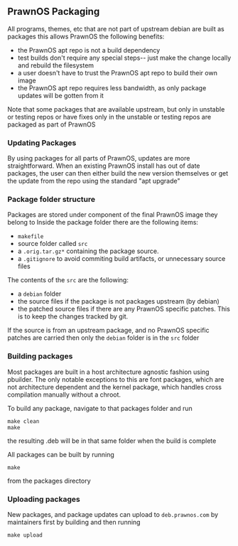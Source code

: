 ## PrawnOS Packaging

All programs, themes, etc that are not part of upstream debian are built as packages
this allows PrawnOS the following benefits:
- the PrawnOS apt repo is not a build dependency
- test builds don't require any special steps-- just make the change locally and rebuild the filesystem
- a user doesn't have to trust the PrawnOS apt repo to build their own image
- the PrawnOS apt repo requires less bandwidth, as only package updates will be gotten from it

Note that some packages that are available upstream, but only in unstable or testing repos or have
fixes only in the unstable or testing repos are packaged as part of PrawnOS

### Updating Packages
By using packages for all parts of PrawnOS, updates are more straightforward. 
When an existing PrawnOS install has out of date packages, the user can then either
build the new version themselves or get the update from the repo using the standard "apt upgrade"

### Package folder structure
Packages are stored under component of the final PrawnOS image they belong to
Inside the package folder there are the following items:
- `makefile`
- source folder called `src`
- a `.orig.tar.gz*` containing the package source.
- a `.gitignore` to avoid commiting build artifacts, or unnecessary source files

The contents of the `src` are the following:
- a `debian` folder
- the source files if the package is not packages upstream (by debian)
- the patched source files if there are any PrawnOS specific patches. This is to keep the changes tracked by git. 

If the source is from an upstream package, and no PrawnOS specific patches are carried then only the `debian` folder is in the `src` folder

### Building packages
Most packages are built in a host architecture agnostic fashion using pbuilder.
The only notable exceptions to this are font packages, which are not architecture dependent and
the kernel package, which handles cross compilation manually without a chroot. 

To build any package, navigate to that packages folder and run
```
make clean
make
```
the resulting .deb will be in that same folder when the build is complete

All packages can be built by running
```
make
```
from the packages directory

### Uploading packages
New packages, and package updates can upload to `deb.prawnos.com` by maintainers
first by building and then running
```
make upload
```
